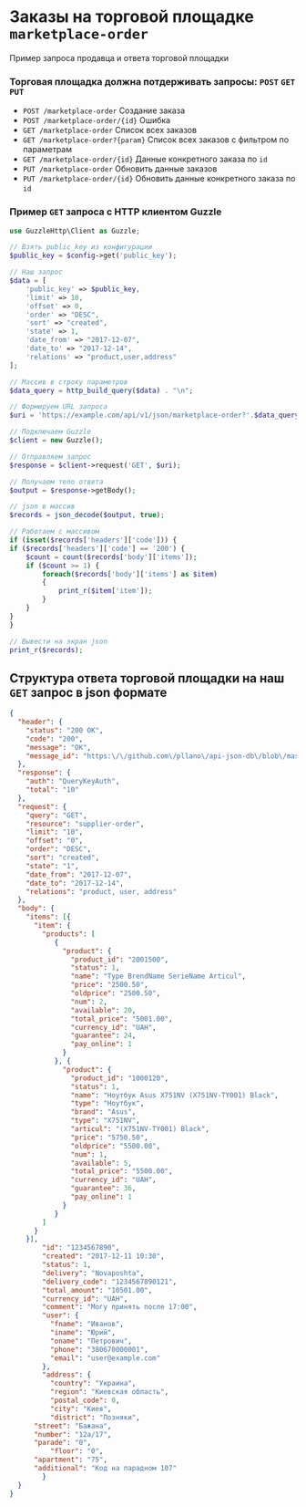# Заказы на торговой площадке `marketplace-order`
Пример запроса продавца и ответа торговой площадки
### Торговая площадка должна потдерживать запросы: `POST` `GET` `PUT`
- `POST /marketplace-order` Создание заказа 
- `POST /marketplace-order/{id}` Ошибка
- `GET /marketplace-order` Список всех заказов
- `GET /marketplace-order?{param}` Список всех заказов с фильтром по параметрам
- `GET /marketplace-order/{id}` Данные конкретного заказа по `id`
- `PUT /marketplace-order` Обновить данные заказов
- `PUT /marketplace-order/{id}` Обновить данные конкретного заказа по `id`

### Пример `GET` запроса с HTTP клиентом Guzzle
``` php
use GuzzleHttp\Client as Guzzle;

// Взять public_key из конфигурации
$public_key = $config->get('public_key');

// Наш запрос
$data = [
    'public_key' => $public_key,
    'limit' => 10,
    'offset' => 0,
    'order' => "DESC",
    'sort' => "created",
    'state' => 1,
    'date_from' => "2017-12-07",
    'date_to' => "2017-12-14",
    'relations' => "product,user,address"
];

// Массив в строку параметров
$data_query = http_build_query($data) . "\n";

// Формируем URL запроса
$uri = 'https://example.com/api/v1/json/marketplace-order?'.$data_query;

// Подключаем Guzzle
$client = new Guzzle();

// Отправляем запрос
$response = $client->request('GET', $uri);

// Получаем тело ответа
$output = $response->getBody();

// json в массив
$records = json_decode($output, true);

// Работаем с массивом
if (isset($records['headers']['code'])) {
if ($records['headers']['code'] == '200') {
	$count = count($records['body']['items']);
	if ($count >= 1) {
		foreach($records['body']['items'] as $item)
		{
			print_r($item['item']);
		}
	}
}
}

// Вывести на экран json
print_r($records);
```
## Структура ответа торговой площадки на наш `GET` запрос в json формате
```json
{
  "header": {
    "status": "200 OK",
    "code": "200",
    "message": "OK",
    "message_id": "https:\/\/github.com\/pllano\/api-json-db\/blob\/master\/doc\/http-codes\/200.md"
  },
  "response": {
    "auth": "QueryKeyAuth",
    "total": "10"
  },
  "request": {
    "query": "GET",
    "resource": "supplier-order",
    "limit": "10",
    "offset": "0",
    "order": "DESC",
    "sort": "created",
    "state": "1",
    "date_from": "2017-12-07",
    "date_to": "2017-12-14",
    "relations": "product, user, address"
  },
  "body": {
    "items": [{
      "item": {
        "products": [
           {
             "product": {
               "product_id": "2001500",
               "status": 1,
               "name": "Type BrendName SerieName Articul",
               "price": "2500.50",
               "oldprice": "2500.50",
               "num": 2,
               "available": 20,
               "total_price": "5001.00",
               "currency_id": "UAH",
               "guarantee": 24,
               "pay_online": 1
             }
           }, {
             "product": {
               "product_id": "1000120",
               "status": 1,
               "name": "Ноутбук Asus X751NV (X751NV-TY001) Black",
               "type": "Ноутбук",
               "brand": "Asus",
               "type": "X751NV",
               "articul": "(X751NV-TY001) Black",
               "price": "5750.50",
               "oldprice": "5500.00",
               "num": 1,
               "available": 5,
               "total_price": "5500.00",
               "currency_id": "UAH",
               "guarantee": 36,
               "pay_online": 1
             }
           }
        ]
      }
    }],
        "id": "1234567890",
        "created": "2017-12-11 10:30",
        "status": 1,
        "delivery": "Novaposhta",
        "delivery_code": "1234567890121",
        "total_amount": "10501.00",
        "currency_id": "UAH",
        "comment": "Могу принять после 17:00",
        "user": {
          "fname": "Иванов",
          "iname": "Юрий",
          "oname": "Петрович",
          "phone": "380670000001",
          "email": "user@example.com"
        },
        "address": {
          "country": "Украина",
          "region": "Киевская область",
          "postal_code": 0,
          "city": "Киев",
          "district": "Позняки",
	  "street": "Бажана",
	  "number": "12а/17",
	  "parade": "0",
          "floor": "0",
	  "apartment": "75",
	  "additional": "Код на парадном 107"
        }
  }
}
```
